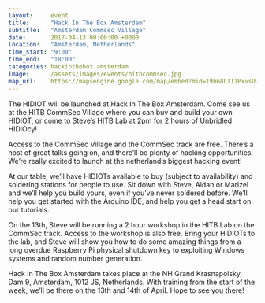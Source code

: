 ```yaml
---
layout:     event
title:      "Hack In The Box Amsterdam"
subtitle:   "Amsterdam Commsec Village"
date:       2017-04-13 00:00:00 +0000
location:   "Amsterdam, Netherlands"
time_start: "9:00"
time_end:   "18:00"
categories: hackinthebox amsterdam
image:      /assets/images/events/hitbcommsec.jpg
map_url:    https://mapsengine.google.com/map/embed?mid=19b68LII1PxvsUwzIJ9WpaUfIx3A
---
```

The HIDIOT will be launched at Hack In The Box Amsterdam. Come see us at the HITB CommSec Village where you can buy and build your own HIDIOT, or come to Steve’s HITB Lab at 2pm for 2 hours of Unbridled HIDIOcy!

Access to the CommSec Village and the CommSec track are free. There’s a host of great talks going on, and there’ll be plenty of hacking opportunities. We’re really excited to launch at the netherland’s biggest hacking event!

At our table, we’ll have HIDIOTs available to buy (subject to availability) and soldering stations for people to use. Sit down with Steve, Aidan or Marizel and we’ll help you build yours, even if you’ve never soldered before. We’ll help you get started with the Arduino IDE, and help you get a head start on our tutorials.

On the 13th, Steve will be running a 2 hour workshop in the HITB Lab on the CommSec track. Access to the workshop is also free. Bring your HIDIOTs to the lab, and Steve will show you how to do some amazing things from a long overdue Raspberry Pi physical shutdown key to exploiting Windows systems and random number generation.

Hack In The Box Amsterdam takes place at the NH Grand Krasnapolsky, Dam 9, Amsterdam, 1012 JS, Netherlands. With training from the start of the week, we’ll be there on the 13th and 14th of April. Hope to see you there!
